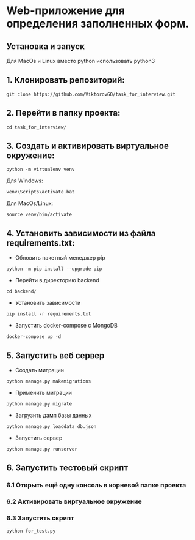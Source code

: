 # Web-приложение для определения заполненных форм.

## Установка и запуск

 Для MacOs и Linux вместо python использовать python3

## **1. Клонировать репозиторий:**
```
git clone https://github.com/ViktorovGO/task_for_interview.git
```

## **2. Перейти в папку проекта:**
```
cd task_for_interview/
```

## **3. Cоздать и активировать виртуальное окружение:**
```
python -m virtualenv venv
```

Для Windows:
```
venv\Scripts\activate.bat
```

Для MacOs/Linux:
```
source venv/bin/activate
```

## **4. Установить зависимости из файла requirements.txt:**

- Обновить пакетный менеджер pip
```
python -m pip install --upgrade pip
```
- Перейти в директорию backend
~~~
cd backend/
~~~
- Установить зависимости
```
pip install -r requirements.txt
```
- Запустить docker-compose с MongoDB
```
docker-compose up -d
```
## **5. Запустить веб сервер**

- Создать миграции
```
python manage.py makemigrations
```
- Применить миграции
```
python manage.py migrate
```
- Загрузить дамп базы данных
```
python manage.py loaddata db.json
```
- Запустить сервер
~~~
python manage.py runserver
~~~

## **6. Запустить тестовый скрипт**
### 6.1 Открыть ещё одну консоль в корневой папке проекта
### 6.2 Активировать виртуальное окружение
### 6.3 Запустить скрипт
~~~
python for_test.py
~~~
